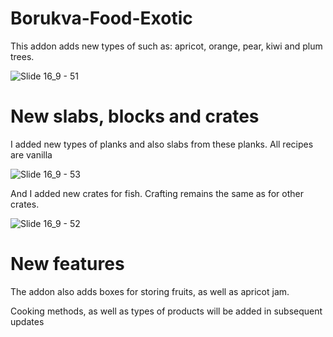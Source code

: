 # Borukva-Food-Exotic
This addon adds new types of such as: apricot, orange, pear, kiwi and plum trees.

![Slide 16_9 - 51](https://github.com/user-attachments/assets/24de77d7-b395-4fb9-8b11-ea70eeadde76)

# New slabs, blocks and crates
I added new types of planks and also slabs from these planks. All recipes are vanilla

![Slide 16_9 - 53](https://github.com/user-attachments/assets/c8c3c57c-111b-4e2b-9371-f31f4f8667c6)

And  I added new crates for fish. Crafting remains the same as for other crates.

![Slide 16_9 - 52](https://github.com/user-attachments/assets/641f55bc-d537-410f-a595-6f9c8e011e11)

# New features
The addon also adds boxes for storing fruits, as well as apricot jam.

Cooking methods, as well as types of products will be added in subsequent updates
